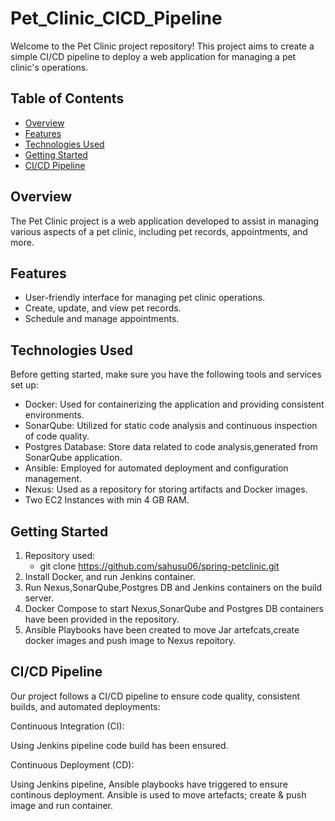 # Pet_Clinic_CICD_Pipeline

Welcome to the Pet Clinic project repository! This project aims to create a simple CI/CD pipeline to deploy a web application for managing a pet clinic's operations.

## Table of Contents
- [Overview](#overview)
- [Features](#features)
- [Technologies Used](#technologies-used)
- [Getting Started](#getting-started)
- [CI/CD Pipeline](#cicd-pipeline)

  
## Overview

The Pet Clinic project is a web application developed to assist in managing various aspects of a pet clinic, including pet records, appointments, and more.

## Features

- User-friendly interface for managing pet clinic operations.
- Create, update, and view pet records.
- Schedule and manage appointments.

## Technologies Used

Before getting started, make sure you have the following tools and services set up:

- Docker: Used for containerizing the application and providing consistent environments.
- SonarQube: Utilized for static code analysis and continuous inspection of code quality.
- Postgres Database: Store data related to code analysis,generated from SonarQube application.
- Ansible: Employed for automated deployment and configuration management.
- Nexus: Used as a repository for storing artifacts and Docker images.
- Two EC2 Instances with min 4 GB RAM.

## Getting Started

1. Repository used:
   - git clone https://github.com/sahusu06/spring-petclinic.git
2. Install Docker, and run Jenkins container.
3. Run Nexus,SonarQube,Postgres DB and Jenkins containers on the build server.
4. Docker Compose to start Nexus,SonarQube and Postgres DB containers have been provided in the repository.
5. Ansible Playbooks have been created to move Jar artefcats,create docker images and push image to Nexus repoitory.

## CI/CD Pipeline

Our project follows a CI/CD pipeline to ensure code quality, consistent builds, and automated deployments:

Continuous Integration (CI):

Using Jenkins pipeline code build has been ensured.

Continuous Deployment (CD):

Using Jenkins pipeline, Ansible playbooks have triggered to ensure continous deployment.
Ansible is used to move artefacts; create & push image and run container.





   
